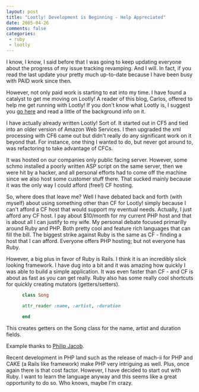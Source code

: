 ```yaml
---
layout: post
title: "Lootly! Development is Beginning - Help Appreciated"
date: 2005-04-26
comments: false
categories:
 - ruby
 - lootly
---
```

I know, I know, I said before that I was going to keep updating everyone about
the progress of my issue tracking revamping. And I will. In fact, if you read
the last update your pretty much up-to-date because I have been busy with PAID
work since then.

However, not only paid work is starting to eat into my time. I have found a
catalyst to get me moving on Lootly! A reader of this blog, Carlos, offered to
help me get running with Lootly! If you don't know what Lootly is, I suggest
you [go here](http://rawlinson.us/blog/?cat=12) and read a little of the
background info on it.

I have actually already written Lootly! Sort of. It started out in CF5 and
tied into an older version of Amazon Web Services. I then upgraded the xml
processing with CF6 came out but didn't really do any significant work on it
beyond that. For instance, one thing I wanted to do, but never got around to,
was refactoring to take advantage of CFCs.

It was hosted on our companies only public facing server. However, some schmo
installed a poorly written ASP script on the same server, then we were hit by
a hacker, and all personal efforts had to come off the machine since we also
host some customer stuff there. That sucked mainly because it was the only way
I could afford (free!) CF hosting.

So, where does that leave me? Well I have debated back and forth (with myself)
about using something other than CF for Lootly! simply because I can't afford
a CF host that would support my eventual needs. Actually, I just afford any CF
host. I pay about $10/month for my current PHP host and that is about all I
can justify to my wife. My personal debate focused primarilly around Ruby and
PHP. Both pretty cool and feature rich languages that can fill the bill. The
biggest strike against Ruby is the same as CF - finding a host that I can
afford. Everyone offers PHP hosting; but not everyone has Ruby.

However, a big plus in favor of Ruby is Rails. I think it is an incredibly
slick looking framework. I have dug into a bit and it was amazing how quickly
I was able to build a simple application. It was even faster than CF - and CF
is about as fast as you can get really. Ruby also has some really cool
shortcuts for quickly creating mutators (getters/setters).





```ruby
      class Song

      attr_reader :name, :artist, :duration

      end


```





This creates getters on the Song class for the name, artist and        duration fields.


Example thanks to [    Philip Jacob](http://www.whirlycott.com/phil/2005/04/13/ruby-first-impressions/).


Recent development in PHP land such as the release of mach-ii for      PHP and CAKE (a Rails like framework) make PHP very intriguing as      well. Plus, once again there is that cost factor. However, I have      decided to start out with Ruby. I want to learn the language      anyway and this seems like a great opportunity to do so. Who      knows, maybe I'm crazy.





